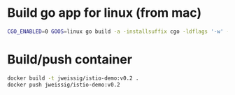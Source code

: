 # Build go app for linux (from mac)

```sh
CGO_ENABLED=0 GOOS=linux go build -a -installsuffix cgo -ldflags '-w' -o web ./main.go
```

# Build/push container

```sh
docker build -t jweissig/istio-demo:v0.2 .
docker push jweissig/istio-demo:v0.2
```
